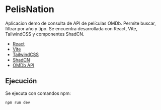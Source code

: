# PelisNation

Aplicacion demo de consulta de API de películas OMDb. Permite buscar, filtrar por año y tipo. Se encuentra desarrollada con React, Vite, TailwindCSS y componentes ShadCN.

- [React](https://react.dev/)
- [Vite](https://vitejs.dev/)
- [TailwindCSS](https://tailwindcss.com/)
- [ShadCN](https://ui.shadcn.com/)
- [OMDb API](https://www.omdbapi.com/)

## Ejecución

Se ejecuta con comandos npm:

`npm run dev`
